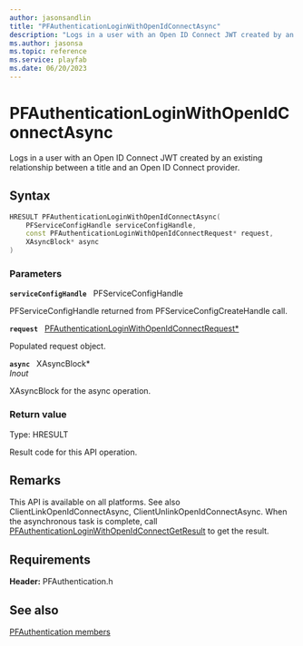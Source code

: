 ```yaml
---
author: jasonsandlin
title: "PFAuthenticationLoginWithOpenIdConnectAsync"
description: "Logs in a user with an Open ID Connect JWT created by an existing relationship between a title and an Open ID Connect provider."
ms.author: jasonsa
ms.topic: reference
ms.service: playfab
ms.date: 06/20/2023
---
```


# PFAuthenticationLoginWithOpenIdConnectAsync  

Logs in a user with an Open ID Connect JWT created by an existing relationship between a title and an Open ID Connect provider.  

## Syntax  
  
```cpp
HRESULT PFAuthenticationLoginWithOpenIdConnectAsync(  
    PFServiceConfigHandle serviceConfigHandle,  
    const PFAuthenticationLoginWithOpenIdConnectRequest* request,  
    XAsyncBlock* async  
)  
```  
  
### Parameters  
  
**`serviceConfigHandle`** &nbsp; PFServiceConfigHandle  
  
PFServiceConfigHandle returned from PFServiceConfigCreateHandle call.  
  
**`request`** &nbsp; [PFAuthenticationLoginWithOpenIdConnectRequest*](../../pfauthenticationtypes/structs/pfauthenticationloginwithopenidconnectrequest.md)  
  
Populated request object.  
  
**`async`** &nbsp; XAsyncBlock*  
*_Inout_*  
  
XAsyncBlock for the async operation.  
  
  
### Return value
Type: HRESULT
  
Result code for this API operation.
  
## Remarks  
  
This API is available on all platforms. See also ClientLinkOpenIdConnectAsync, ClientUnlinkOpenIdConnectAsync. When the asynchronous task is complete, call [PFAuthenticationLoginWithOpenIdConnectGetResult](pfauthenticationloginwithopenidconnectgetresult.md) to get the result.
  
## Requirements  
  
**Header:** PFAuthentication.h
  
## See also  
[PFAuthentication members](../pfauthentication_members.md)  

  
  
